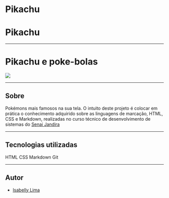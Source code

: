 # Pikachu

# Pikachu
---
# Pikachu e poke-bolas
![](./imgg/Captura%20de%20Tela%202024-10-02%20%C3%A0s%2013.51.33.png)

---

## Sobre 
 Pokémons mais famosos na sua tela. O intuito deste projeto é colocar em prática o conhecimento adquirido sobre as linguagens de marcação, HTML, CSS e Markdown, realizadas no curso técnico de desenvolvimento de sistemas do [Senai Jandira](https://sp.senai.br/unidade/jandira/)

 ___

## Tecnologias utilizadas

HTML
CSS
Markdown
Git
___

## Autor

 - [Isabelly Lima](https://www.linkedin.com/in/isabelly-silva-182a99349/)
